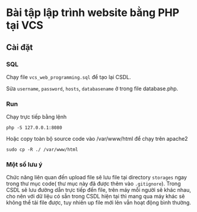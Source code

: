 # Bài tập lập trình website bằng PHP tại VCS

## Cài đặt

### SQL

Chạy file `vcs_web_programming.sql` để tạo lại CSDL.

Sửa `username`, `password`, `hosts`, `databasename` ở trong file database.php.

### Run

Chạy trực tiếp bằng lệnh

```
php -S 127.0.0.1:8080
```

Hoặc copy toàn bộ source code vào /var/www/html để chạy trên apache2

```
sudo cp -R ./ /var/www/html
```


### Một số lưu ý

Chức năng liên quan đến upload file sẽ lưu file tại directory `storages` ngay trong thư mục code( thư mục này đã được thêm vào `.gitignore`). Trong CSDL sẽ lưu đường dẫn trực tiếp đến file, trên máy mỗi người sẽ khác nhau, cho nên với dữ liệu có sẵn trong CSDL hiện tại thì mang qua máy khác sẽ không thể tải file được, tuy nhiên up file mới lên vẫn hoạt động bình thường.

